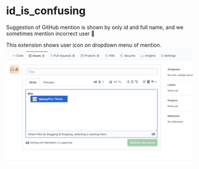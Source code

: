 # id_is_confusing
Suggestion of GitHub mention is shown by only id and full name, and we sometimes mention incorrect user 🙊

This extension shows user icon on dropdown menu of mention.
![](./imgs/screenshot.png)

